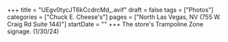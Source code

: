 +++
title = "UEgv0tycJT6kCcdrcMd_.avif"
draft = false
tags = ["Photos"]
categories = ["Chuck E. Cheese's"]
pages = ["North Las Vegas, NV (755 W. Craig Rd Suite 144)"]
startDate = ""
+++
The store's Trampoline Zone signage. (1/30/24)
